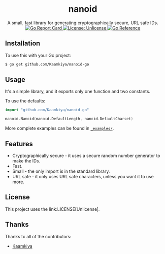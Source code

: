 <h1 align="center">nanoid</h1>

<p align="center">
A small, fast library for generating cryptographically secure, URL safe IDs.
<br/>
<a href="https://goreportcard.com/badge/github.com/Kaamkiya/nanoid-go">
    <img src="https://goreportcard.com/badge/github.com/Kaamkiya/nanoid-go" alt="Go Report Card">
</a>

<a href="./LICENSE">
    <img src="https://img.shields.io/badge/License-Unlicense-blue.svg" alt="License: Unlicense">
</a>

<a href="https://pkg.go.dev/github.com/Kaamkiya/nanoid-go">
    <img src="https://pkg.go.dev/badge/github.com/Kaamkiya/nanoid-go.svg" alt="Go Reference">
</a>
</p>

## Installation

To use this with your Go project:

```bash
$ go get github.com/Kaamkiya/nanoid-go
```

## Usage

It's a simple library, and it exports only one function and two constants.

To use the defaults:

```go
import "github.com/Kaamkiya/nanoid-go"

nanoid.Nanoid(nanoid.DefaultLength, nanoid.DefaultCharset)
```

More complete examples can be found in [`_examples/`](_examples).

## Features

* Cryptographically secure - it uses a secure random number generator to make
  the IDs.
* Fast.
* Small - the only import is in the standard library.
* URL safe - it only uses URL safe characters, unless you want it to use more.

## License

This project uses the link:LICENSE[Unlicense].

## Thanks

Thanks to all of the contributors:

* [Kaamkiya](https://github.com/Kaamkiya)

